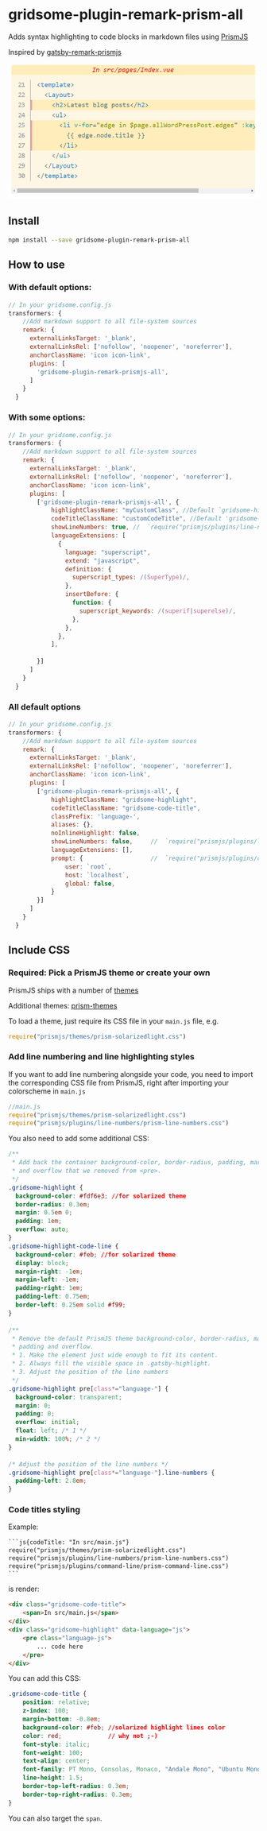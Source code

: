 # gridsome-plugin-remark-prism-all

Adds syntax highlighting to code blocks in markdown files using [PrismJS](https://prismjs.com/)

Inspired by [gatsby-remark-prismjs](https://github.com/gatsbyjs/gatsby/tree/master/packages/gatsby-remark-prismjs)

![example](https://github.com/DavidCouronne/gridsome-plugin-remark-prismjs-all/blob/master/snapshots/snapshot.png?raw=true)

## Install

```bash
npm install --save gridsome-plugin-remark-prism-all
```

## How to use

### With default options:

```js
// In your gridsome.config.js
transformers: {
    //Add markdown support to all file-system sources
    remark: {
      externalLinksTarget: '_blank',
      externalLinksRel: ['nofollow', 'noopener', 'noreferrer'],
      anchorClassName: 'icon icon-link',
      plugins: [
        'gridsome-plugin-remark-prismjs-all',
      ]
    }
  }
```

### With some options:

```js
// In your gridsome.config.js
transformers: {
    //Add markdown support to all file-system sources
    remark: {
      externalLinksTarget: '_blank',
      externalLinksRel: ['nofollow', 'noopener', 'noreferrer'],
      anchorClassName: 'icon icon-link',
      plugins: [
        ['gridsome-plugin-remark-prismjs-all', {
            highlightClassName: "myCustomClass", //Default `gridsome-highlight`
            codeTitleClassName: "customCodeTitle", //Default 'gridsome-code-title'
            showLineNumbers: true, //  `require("prismjs/plugins/line-numbers/prism-line-numbers.css");`
            languageExtensions: [
              {
                language: "superscript",
                extend: "javascript",
                definition: {
                  superscript_types: /(SuperType)/,
                },
                insertBefore: {
                  function: {
                    superscript_keywords: /(superif|superelse)/,
                  },
                },
              },
            ],

        }]
      ]
    }
  }
```

### All default options

```js
// In your gridsome.config.js
transformers: {
    //Add markdown support to all file-system sources
    remark: {
      externalLinksTarget: '_blank',
      externalLinksRel: ['nofollow', 'noopener', 'noreferrer'],
      anchorClassName: 'icon icon-link',
      plugins: [
        ['gridsome-plugin-remark-prismjs-all', {
            highlightClassName: "gridsome-highlight",
            codeTitleClassName: "gridsome-code-title",
            classPrefix: 'language-',
            aliases: {},
            noInlineHighlight: false,
            showLineNumbers: false,     //  `require("prismjs/plugins/line-numbers/prism-line-numbers.css");`
            languageExtensions: [],
            prompt: {                   //  `require("prismjs/plugins/command-line/prism-command-line.css");`
                user: `root`,
                host: `localhost`,
                global: false,
            }
        }]
      ]
    }
  }
```



## Include CSS

### Required: Pick a PrismJS theme or create your own

PrismJS ships with a number of [themes](https://github.com/PrismJS/prism/tree/1d5047df37aacc900f8270b1c6215028f6988eb1/themes)

Additional themes: [prism-themes](https://github.com/PrismJS/prism-themes)

To load a theme, just require its CSS file in your `main.js` file, e.g.

```js
require("prismjs/themes/prism-solarizedlight.css")
```

### Add line numbering and line highlighting styles

If you want to add line numbering alongside your code, you need to import the corresponding CSS file from PrismJS, right after importing your colorscheme in `main.js`

```js
//main.js
require("prismjs/themes/prism-solarizedlight.css")
require("prismjs/plugins/line-numbers/prism-line-numbers.css")
```

You also need to add some additional CSS:

```css
/**
 * Add back the container background-color, border-radius, padding, margin
 * and overflow that we removed from <pre>.
 */
.gridsome-highlight {
  background-color: #fdf6e3; //for solarized theme
  border-radius: 0.3em;
  margin: 0.5em 0;
  padding: 1em;
  overflow: auto;
}
.gridsome-highlight-code-line {
  background-color: #feb; //for solarized theme
  display: block;
  margin-right: -1em;
  margin-left: -1em;
  padding-right: 1em;
  padding-left: 0.75em;
  border-left: 0.25em solid #f99;
}

/**
 * Remove the default PrismJS theme background-color, border-radius, margin,
 * padding and overflow.
 * 1. Make the element just wide enough to fit its content.
 * 2. Always fill the visible space in .gatsby-highlight.
 * 3. Adjust the position of the line numbers
 */
.gridsome-highlight pre[class*="language-"] {
  background-color: transparent;
  margin: 0;
  padding: 0;
  overflow: initial;
  float: left; /* 1 */
  min-width: 100%; /* 2 */
}

/* Adjust the position of the line numbers */
.gridsome-highlight pre[class*="language-"].line-numbers {
  padding-left: 2.8em;
}

```

### Code titles styling

Example:

``````
```js{codeTitle: "In src/main.js"}
require("prismjs/themes/prism-solarizedlight.css")
require("prismjs/plugins/line-numbers/prism-line-numbers.css")
require("prismjs/plugins/command-line/prism-command-line.css")
```
``````

is render:

```html
<div class="gridsome-code-title">
    <span>In src/main.js</span>
</div>
<div class="gridsome-highlight" data-language="js">
    <pre class="language-js">
        ... code here
    </pre>
</div>
```

You can add this CSS:

```css
.gridsome-code-title {
	position: relative;
	z-index: 100;
    margin-bottom: -0.8em;
    background-color: #feb; //solarized highlight lines color
    color: red;             // why not ;-)
    font-style: italic;
    font-weight: 100;
    text-align: center;
    font-family: PT Mono, Consolas, Monaco, "Andale Mono", "Ubuntu Mono", monospace;
	line-height: 1.5;	
    border-top-left-radius: 0.3em;
    border-top-right-radius: 0.3em;	
}
```

You can also target the `span`.



